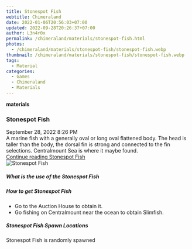 ```yaml
---
title: Stonespot Fish
webtitle: Chimeraland
date: 2022-01-06T20:56:03+07:00
updated: 2022-09-28T20:26:37+07:00
author: L3n4r0x
permalink: /chimeraland/materials/stonespot-fish.html
photos:
  - /chimeraland/materials/stonespot-fish/stonespot-fish.webp
thumbnail: /chimeraland/materials/stonespot-fish/stonespot-fish.webp
tags:
  - Material
categories:
  - Games
  - Chimeraland
  - Materials
---
```


<section id="bootstrap-wrapper">
  <link
    rel="stylesheet"
    href="https://cdn.statically.io/gh/dimaslanjaka/Web-Manajemen/40ac3225/css/bootstrap-4.5-wrapper.css"
  />
  <div
    class="row g-0 border rounded overflow-hidden flex-md-row mb-4 shadow-sm position-relative"
  >
    <div class="col p-4 d-flex flex-column position-static">
      <strong class="d-inline-block mb-2 text-success">materials</strong>
      <h3 class="mb-0">Stonespot Fish</h3>
      <div class="mb-1 text-muted">September 28, 2022 8:26 PM</div>
      <div class="mb-2 border p-1">
        A marine fish with a generally oval or long oval flattened body. The
        head is taller than the body, the dorsal fin is strong and connected to
        the fin selections. Centralmount Sea is where it maybe found.
      </div>
      <a href="#" class="stretched-link d-none"
        >Continue reading Stonespot Fish</a
      >
    </div>
    <div class="col-auto d-none d-lg-block">
      <img
        src="/chimeraland/materials/stonespot-fish/stonespot-fish.webp"
        alt="Stonespot Fish"
      />
    </div>
  </div>
  <div class="row">
    <div class="col-lg-6 col-12 mb-2">
      <div class="card">
        <div class="card-body">
          <h5 class="card-title">What is the use of the Stonespot Fish</h5>
          <div class="card-text"><ul></ul></div>
        </div>
      </div>
    </div>
    <div class="col-lg-6 col-12 mb-2">
      <div class="card">
        <div class="card-body">
          <h5 class="card-title">How to get Stonespot Fish</h5>
          <div class="card-text">
            <ul>
              <li>Go to the Auction House to obtain it.</li>
              <li>
                Go fishing on Centralmount near the ocean to obtain Slimfish.
              </li>
            </ul>
          </div>
        </div>
      </div>
    </div>
    <div class="col-12 mb-2">
      <h5>Stonespot Fish Spawn Locations</h5>
      <p>Stonespot Fish is randomly spawned</p>
    </div>
  </div>
</section>